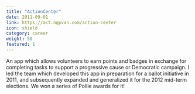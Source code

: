 ```yaml
---
title: "ActionCenter"
date: 2011-09-01
link: https://act.ngpvan.com/action-center
icon: shield
category: career
weight: 50
featured: 1
---
```


An app which allows volunteers to earn points and badges in exchange for completing tasks to support a progressive cause or Democratic campaign. I led the team which developed this app in preparation for a ballot initiative in 2011, and subsequently expanded and generalized it for the 2012 mid-term elections. We won a series of Pollie awards for it!